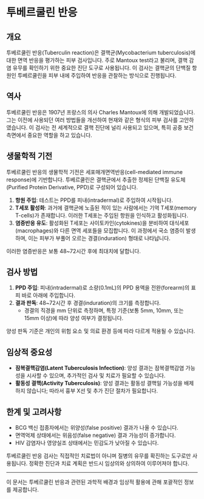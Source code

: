 

# 투베르쿨린 반응

## 개요
투베르쿨린 반응(Tuberculin reaction)은 결핵균(Mycobacterium tuberculosis)에 대한 면역 반응을 평가하는 피부 검사입니다. 주로 Mantoux test라고 불리며, 결핵 감염 유무를 확인하기 위한 중요한 진단 도구로 사용됩니다. 이 검사는 결핵균의 단백질 항원인 투베르쿨린을 피부 내에 주입하여 반응을 관찰하는 방식으로 진행됩니다.

## 역사
투베르쿨린 반응은 1907년 프랑스의 의사 Charles Mantoux에 의해 개발되었습니다. 그는 이전에 사용되던 여러 방법들을 개선하여 현재와 같은 형식의 피부 검사를 고안하였습니다. 이 검사는 전 세계적으로 결핵 진단에 널리 사용되고 있으며, 특히 공중 보건 측면에서 중요한 역할을 하고 있습니다.

## 생물학적 기전
투베르쿨린 반응의 생물학적 기전은 세포매개면역반응(cell-mediated immune response)에 기반합니다. 투베르쿨린은 결핵균에서 추출한 정제된 단백질 유도체(Purified Protein Derivative, PPD)로 구성되어 있습니다. 

1. **항원 주입**: 테스트는 PPD를 피내(intradermal)로 주입하여 시작됩니다.
2. **T세포 활성화**: 과거에 결핵균에 노출된 적이 있는 사람에서는 기억 T세포(memory T-cells)가 존재합니다. 이러한 T세포는 주입된 항원을 인식하고 활성화됩니다.
3. **염증반응 유도**: 활성화된 T세포는 사이토카인(cytokines)을 분비하여 대식세포(macrophages)와 다른 면역 세포들을 모집합니다. 이 과정에서 국소 염증이 발생하며, 이는 피부가 부풀어 오르는 경결(induration) 형태로 나타납니다.

이러한 염증반응은 보통 48~72시간 후에 최대치에 달합니다.

## 검사 방법
1. **PPD 주입**: 피내(intradermal)로 소량(0.1mL)의 PPD 용액을 전완(forearm)의 표피 바로 아래에 주입합니다.
2. **결과 판독**: 48~72시간 후 경결(induration)의 크기를 측정합니다.
   - 경결의 직경을 mm 단위로 측정하며, 특정 기준(보통 5mm, 10mm, 또는 15mm 이상)에 따라 양성 여부가 결정됩니다.
   
양성 판독 기준은 개인의 위험 요소 및 의료 환경 등에 따라 다르게 적용될 수 있습니다.

## 임상적 중요성
- **잠복결핵감염(Latent Tuberculosis Infection)**: 양성 결과는 잠복결핵감염 가능성을 시사할 수 있으며, 추가적인 검사 및 치료가 필요할 수 있습니다.
- **활동성 결핵(Activity Tuberculosis)**: 양성 결과는 활동성 결핵일 가능성을 배제하지 않습니다; 따라서 흉부 X선 및 추가 진단 절차가 필요합니다.

## 한계 및 고려사항
- BCG 백신 접종자에서는 위양성(false positive) 결과가 나올 수 있습니다.
- 면역억제 상태에서는 위음성(false negative) 결과 가능성이 증가합니다.
- HIV 감염자나 영양실조 상태에서는 민감도가 낮아질 수 있습니다.

투베르쿨린 반응 검사는 직접적인 치료법이 아니며 질병의 유무를 확진하는 도구로만 사용됩니다. 정확한 진단과 치료 계획은 반드시 임상의와 상의하여 이루어져야 합니다.

---

이 문서는 투베르쿨린 반응과 관련된 과학적 배경과 임상적 활용에 관해 포괄적인 정보를 제공합니다.